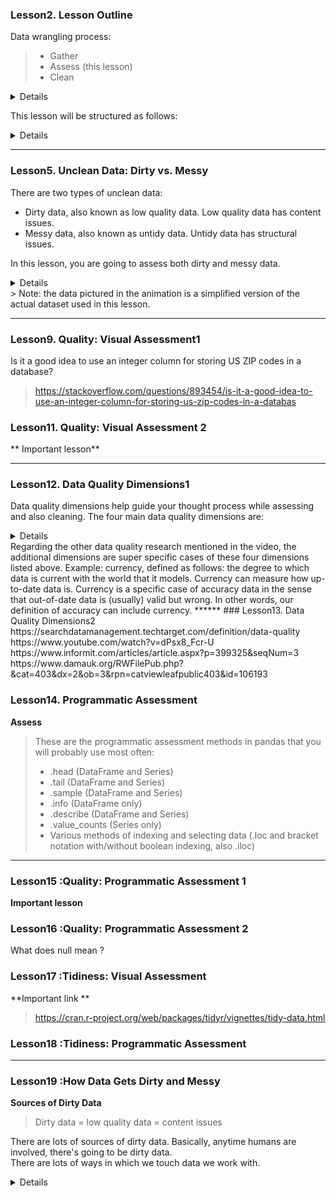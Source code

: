 
### Lesson2. Lesson Outline
Data wrangling process:
> - Gather
> - Assess (this lesson)
> - Clean
<details>
Assessing your data is the second step in data wrangling. When assessing, you're like a detective at work, <br>
inspecting your dataset for two things: data quality issues (i.e. content issues) and lack of tidiness (i.e. structural issues).<br>
Assessing is the precursor to cleaning. You can't clean something that you don't know exists! <br>
In this lesson, you'll learn to identify and categorize common data quality and tidiness issues. <br>
This lesson is the shortest and most "hands-off" code-wise of all four in the course <br>
because of the passive nature of assessing relative to gathering and cleaning. <br>
We have tried to include quizzes wherever possible.<br>
</details>
   
This lesson will be structured as follows:
<details>
   1. You'll get motivated to assess (and later clean) the dataset for lessons 3 and 4: Phase II clinical trial data that compares the efficacy and safety of a new oral insulin to treat diabetes<br>
   2. You'll learn to distinguish between dirty data and messy data
   3. You'll assess the data visually and programmatically to identify:
    - Data quality issues
    - Tidiness issues
   You'll learn about data quality dimensions and categorize each of the data quality issues identified above into its appropriate dimension
</details>

******
### Lesson5. Unclean Data: Dirty vs. Messy

There are two types of unclean data:
- Dirty data, also known as low quality data. Low quality data has content issues.
- Messy data, also known as untidy data. Untidy data has structural issues.

In this lesson, you are going to assess both dirty and messy data. <br>
<details>
   - Your job right now is to start to distinguish between those two now, <br>
   - even though quality and tidiness (the latter, especially) may not be 100% solidified in your mind yet.
   - Answer the following quizzes, distinguishing between low quality and untidy data, to set yourself up for success in this lesson.
</details>
> Note: the data pictured in the animation is a simplified version of the actual dataset used in this lesson.

******
### Lesson9. Quality: Visual Assessment1
Is it a good idea to use an integer column for storing US ZIP codes in a database?
> https://stackoverflow.com/questions/893454/is-it-a-good-idea-to-use-an-integer-column-for-storing-us-zip-codes-in-a-databas


### Lesson11. Quality: Visual Assessment 2
** Important lesson**

******
### Lesson12. Data Quality Dimensions1
Data quality dimensions help guide your thought process while assessing and also cleaning. The four main data quality dimensions are:
<details>
   - **Completeness**: do we have all of the records that we should? Do we have missing records or not? Are there specific rows, columns, or cells missing?
   - **Validity**: we have the records, but they're not valid, i.e., they don't conform to a defined schema. 
   A schema is a defined set of rules for data. These rules can be real-world constraints (e.g. negative height is impossible) 
   and table-specific constraints (e.g. unique key constraints in tables).
   - **Accuracy**: inaccurate data is wrong data that is valid. It adheres to the defined schema, but it is still incorrect. <br>
   Example: a patient's weight that is 5 lbs too heavy because the scale was faulty.
   - **Consistency**: inconsistent data is both valid and accurate, but there are multiple correct ways of referring to the same thing. <br>
   Consistency, i.e., a standard format, in columns that represent the same data across tables and/or within tables is desired.
</details>
Regarding the other data quality research mentioned in the video, the additional dimensions are super specific cases of these four dimensions listed above. Example: currency, defined as follows: the degree to which data is current with the world that it models. Currency can measure how up-to-date data is. Currency is a specific case of accuracy data in the sense that out-of-date data is (usually) valid but wrong. In other words, our definition of accuracy can include currency.
******
### Lesson13. Data Quality Dimensions2
https://searchdatamanagement.techtarget.com/definition/data-quality<br>
https://www.youtube.com/watch?v=dPsx8_Fcr-U<br>
https://www.informit.com/articles/article.aspx?p=399325&seqNum=3<br>
https://www.damauk.org/RWFilePub.php?&cat=403&dx=2&ob=3&rpn=catviewleafpublic403&id=106193<br>

### Lesson14. Programmatic Assessment
**Assess**
> These are the programmatic assessment methods in pandas that you will probably use most often:
> * .head (DataFrame and Series)
> * .tail (DataFrame and Series)
> * .sample (DataFrame and Series)
> * .info (DataFrame only)
> * .describe (DataFrame and Series)
> * .value_counts (Series only)
> * Various methods of indexing and selecting data (.loc and bracket notation with/without boolean indexing, also .iloc)
******
### Lesson15 :Quality: Programmatic Assessment 1
**Important lesson**
### Lesson16 :Quality: Programmatic Assessment 2
What does null mean ?
>
### Lesson17 :Tidiness: Visual Assessment
**Important link **
> https://cran.r-project.org/web/packages/tidyr/vignettes/tidy-data.html

### Lesson18 :Tidiness: Programmatic Assessment

******
### Lesson19 :How Data Gets Dirty and Messy
**Sources of Dirty Data**
> Dirty data = low quality data = content issues

There are lots of sources of dirty data. Basically, anytime humans are involved, there's going to be dirty data.<br> 
There are lots of ways in which we touch data we work with.<br>
<details>
> We're going to have user entry errors.
> - In some situations, we won't have any data coding standards, or where we do have standards they'll be poorly applied, causing problems in the resulting data
> We might have to integrate data where different schemas have been used for the same type of item.<br>
> - We'll have legacy data systems, where data wasn't coded when disc and memory constraints were much more restrictive than they are now. Over time systems evolve. Needs change, and data changes.
> - Some of our data won't have the unique identifiers it should.
> - Other data will be lost in transformation from one format to another.
> - And then, of course, there's always programmer error.
> - And finally, data might have been corrupted in transmission or storage by cosmic rays or other physical phenomenon. So hey, one that's not our fault.
<details>
Sources of Messy Data

Messy data = untidy data = structural issues

### Lesson21. Assessing: Summary
Assessing is the second step in the data wrangling process:
- Gather
- Assess
- Clean

You can assess data for:
- **Quality:** <br>
  issues with content. Low quality data is also known as dirty data.
- **Tidiness:** <br>
  issues with structure that prevent easy analysis. Untidy data is also known as messy data. Tidy data requirements:
 - Each variable forms a column.
 - Each observation forms a row.
 - Each type of observational unit forms a table.

...using two types of assessment:
- **Visual assessment:**<br>
scrolling through the data in your preferred software application (Google Sheets, Excel, a text editor, etc.).
- **Programmatic assessment:**<br> 
using code to view specific portions and summaries of the data (pandas' head, tail, and info methods, for example).
